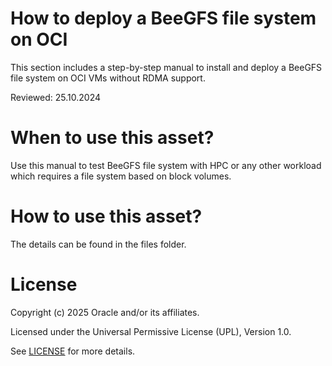 # How to deploy a BeeGFS file system on OCI

This section includes a step-by-step manual to install and deploy a BeeGFS file system on OCI VMs without RDMA support.

Reviewed: 25.10.2024
 
# When to use this asset?
 
Use this manual to test BeeGFS file system with HPC or any other workload which requires a file system based on block volumes.
 
# How to use this asset?
 
The details can be found in the files folder.
 
# License
 
Copyright (c) 2025 Oracle and/or its affiliates.
 
Licensed under the Universal Permissive License (UPL), Version 1.0.
 
See [LICENSE](https://github.com/oracle-devrel/technology-engineering/blob/main/LICENSE) for more details.






